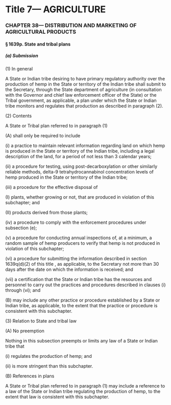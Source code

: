 
# Title 7— AGRICULTURE
### CHAPTER 38— DISTRIBUTION AND MARKETING OF AGRICULTURAL PRODUCTS
#### § 1639p. State and tribal plans
##### (a) Submission

(1) In general

A State or Indian tribe desiring to have primary regulatory authority over the production of hemp in the State or territory of the Indian tribe shall submit to the Secretary, through the State department of agriculture (in consultation with the Governor and chief law enforcement officer of the State) or the Tribal government, as applicable, a plan under which the State or Indian tribe monitors and regulates that production as described in paragraph (2).

(2) Contents

A State or Tribal plan referred to in paragraph (1)

(A) shall only be required to include

(i) a practice to maintain relevant information regarding land on which hemp is produced in the State or territory of the Indian tribe, including a legal description of the land, for a period of not less than 3 calendar years;

(ii) a procedure for testing, using post-decarboxylation or other similarly reliable methods, delta-9 tetrahydrocannabinol concentration levels of hemp produced in the State or territory of the Indian tribe;

(iii) a procedure for the effective disposal of

(I) plants, whether growing or not, that are produced in violation of this subchapter; and

(II) products derived from those plants;

(iv) a procedure to comply with the enforcement procedures under subsection (e);

(v) a procedure for conducting annual inspections of, at a minimum, a random sample of hemp producers to verify that hemp is not produced in violation of this subchapter;

(vi) a procedure for submitting the information described in section 1639q(d)(2) of this title , as applicable, to the Secretary not more than 30 days after the date on which the information is received; and

(vii) a certification that the State or Indian tribe has the resources and personnel to carry out the practices and procedures described in clauses (i) through (vi); and

(B) may include any other practice or procedure established by a State or Indian tribe, as applicable, to the extent that the practice or procedure is consistent with this subchapter.

(3) Relation to State and tribal law

(A) No preemption

Nothing in this subsection preempts or limits any law of a State or Indian tribe that

(i) regulates the production of hemp; and

(ii) is more stringent than this subchapter.

(B) References in plans

A State or Tribal plan referred to in paragraph (1) may include a reference to a law of the State or Indian tribe regulating the production of hemp, to the extent that law is consistent with this subchapter.
